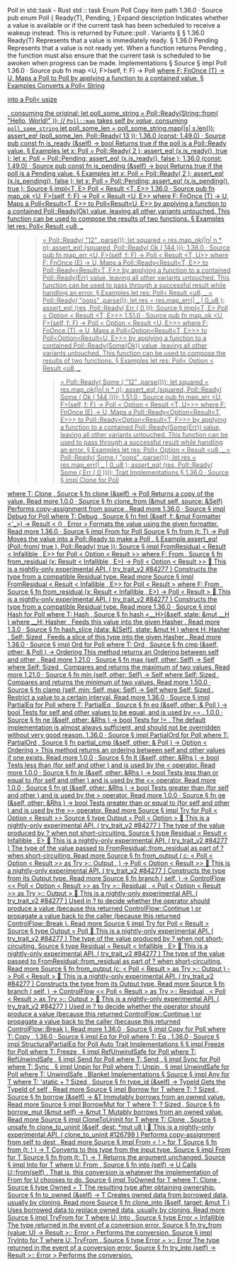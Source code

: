 Poll in std::task - Rust
std
::
task
Enum
Poll
Copy item path
1.36.0
·
Source
pub enum Poll<T> {
    Ready(T),
    Pending,
}
Expand description
Indicates whether a value is available or if the current task has been
scheduled to receive a wakeup instead.
This is returned by
Future::poll
.
Variants
§
§
1.36.0
Ready(T)
Represents that a value is immediately ready.
§
1.36.0
Pending
Represents that a value is not ready yet.
When a function returns
Pending
, the function
must
also
ensure that the current task is scheduled to be awoken when
progress can be made.
Implementations
§
Source
§
impl<T>
Poll
<T>
1.36.0
·
Source
pub fn
map
<U, F>(self, f: F) ->
Poll
<U>
where
    F:
FnOnce
(T) -> U,
Maps a
Poll<T>
to
Poll<U>
by applying a function to a contained value.
§
Examples
Converts a
Poll<
String
>
into a
Poll<
usize
>
, consuming
the original:
let
poll_some_string = Poll::Ready(String::from(
"Hello, World!"
));
// `Poll::map` takes self *by value*, consuming `poll_some_string`
let
poll_some_len = poll_some_string.map(|s| s.len());
assert_eq!
(poll_some_len, Poll::Ready(
13
));
1.36.0 (const: 1.49.0)
·
Source
pub const fn
is_ready
(&self) ->
bool
Returns
true
if the poll is a
Poll::Ready
value.
§
Examples
let
x: Poll<u32> = Poll::Ready(
2
);
assert_eq!
(x.is_ready(),
true
);
let
x: Poll<u32> = Poll::Pending;
assert_eq!
(x.is_ready(),
false
);
1.36.0 (const: 1.49.0)
·
Source
pub const fn
is_pending
(&self) ->
bool
Returns
true
if the poll is a
Pending
value.
§
Examples
let
x: Poll<u32> = Poll::Ready(
2
);
assert_eq!
(x.is_pending(),
false
);
let
x: Poll<u32> = Poll::Pending;
assert_eq!
(x.is_pending(),
true
);
Source
§
impl<T, E>
Poll
<
Result
<T, E>>
1.36.0
·
Source
pub fn
map_ok
<U, F>(self, f: F) ->
Poll
<
Result
<U, E>>
where
    F:
FnOnce
(T) -> U,
Maps a
Poll<Result<T, E>>
to
Poll<Result<U, E>>
by applying a
function to a contained
Poll::Ready(Ok)
value, leaving all other
variants untouched.
This function can be used to compose the results of two functions.
§
Examples
let
res: Poll<
Result
<u8,
_
>> = Poll::Ready(
"12"
.parse());
let
squared = res.map_ok(|n| n * n);
assert_eq!
(squared, Poll::Ready(
Ok
(
144
)));
1.36.0
·
Source
pub fn
map_err
<U, F>(self, f: F) ->
Poll
<
Result
<T, U>>
where
    F:
FnOnce
(E) -> U,
Maps a
Poll::Ready<Result<T, E>>
to
Poll::Ready<Result<T, F>>
by
applying a function to a contained
Poll::Ready(Err)
value, leaving all other
variants untouched.
This function can be used to pass through a successful result while handling
an error.
§
Examples
let
res: Poll<
Result
<u8,
_
>> = Poll::Ready(
"oops"
.parse());
let
res = res.map_err(|
_
|
0_u8
);
assert_eq!
(res, Poll::Ready(
Err
(
0
)));
Source
§
impl<T, E>
Poll
<
Option
<
Result
<T, E>>>
1.51.0
·
Source
pub fn
map_ok
<U, F>(self, f: F) ->
Poll
<
Option
<
Result
<U, E>>>
where
    F:
FnOnce
(T) -> U,
Maps a
Poll<Option<Result<T, E>>>
to
Poll<Option<Result<U, E>>>
by
applying a function to a contained
Poll::Ready(Some(Ok))
value,
leaving all other variants untouched.
This function can be used to compose the results of two functions.
§
Examples
let
res: Poll<
Option
<
Result
<u8,
_
>>> = Poll::Ready(
Some
(
"12"
.parse()));
let
squared = res.map_ok(|n| n * n);
assert_eq!
(squared, Poll::Ready(
Some
(
Ok
(
144
))));
1.51.0
·
Source
pub fn
map_err
<U, F>(self, f: F) ->
Poll
<
Option
<
Result
<T, U>>>
where
    F:
FnOnce
(E) -> U,
Maps a
Poll::Ready<Option<Result<T, E>>>
to
Poll::Ready<Option<Result<T, F>>>
by applying a function to a
contained
Poll::Ready(Some(Err))
value, leaving all other variants
untouched.
This function can be used to pass through a successful result while handling
an error.
§
Examples
let
res: Poll<
Option
<
Result
<u8,
_
>>> = Poll::Ready(
Some
(
"oops"
.parse()));
let
res = res.map_err(|
_
|
0_u8
);
assert_eq!
(res, Poll::Ready(
Some
(
Err
(
0
))));
Trait Implementations
§
1.36.0
·
Source
§
impl<T>
Clone
for
Poll
<T>
where
    T:
Clone
,
Source
§
fn
clone
(&self) ->
Poll
<T>
Returns a copy of the value.
Read more
1.0.0
·
Source
§
fn
clone_from
(&mut self, source: &Self)
Performs copy-assignment from
source
.
Read more
1.36.0
·
Source
§
impl<T>
Debug
for
Poll
<T>
where
    T:
Debug
,
Source
§
fn
fmt
(&self, f: &mut
Formatter
<'_>) ->
Result
<
()
,
Error
>
Formats the value using the given formatter.
Read more
1.36.0
·
Source
§
impl<T>
From
<T> for
Poll
<T>
Source
§
fn
from
(t: T) ->
Poll
<T>
Moves the value into a
Poll::Ready
to make a
Poll<T>
.
§
Example
assert_eq!
(Poll::from(
true
), Poll::Ready(
true
));
Source
§
impl<T, E, F>
FromResidual
<
Result
<
Infallible
, E>> for
Poll
<
Option
<
Result
<T, F>>>
where
    F:
From
<E>,
Source
§
fn
from_residual
(x:
Result
<
Infallible
, E>) ->
Poll
<
Option
<
Result
<T, F>>>
🔬
This is a nightly-only experimental API. (
try_trait_v2
#84277
)
Constructs the type from a compatible
Residual
type.
Read more
Source
§
impl<T, E, F>
FromResidual
<
Result
<
Infallible
, E>> for
Poll
<
Result
<T, F>>
where
    F:
From
<E>,
Source
§
fn
from_residual
(x:
Result
<
Infallible
, E>) ->
Poll
<
Result
<T, F>>
🔬
This is a nightly-only experimental API. (
try_trait_v2
#84277
)
Constructs the type from a compatible
Residual
type.
Read more
1.36.0
·
Source
§
impl<T>
Hash
for
Poll
<T>
where
    T:
Hash
,
Source
§
fn
hash
<__H>(&self, state:
&mut __H
)
where
    __H:
Hasher
,
Feeds this value into the given
Hasher
.
Read more
1.3.0
·
Source
§
fn
hash_slice
<H>(data: &[Self], state:
&mut H
)
where
    H:
Hasher
,
    Self:
Sized
,
Feeds a slice of this type into the given
Hasher
.
Read more
1.36.0
·
Source
§
impl<T>
Ord
for
Poll
<T>
where
    T:
Ord
,
Source
§
fn
cmp
(&self, other: &
Poll
<T>) ->
Ordering
This method returns an
Ordering
between
self
and
other
.
Read more
1.21.0
·
Source
§
fn
max
(self, other: Self) -> Self
where
    Self:
Sized
,
Compares and returns the maximum of two values.
Read more
1.21.0
·
Source
§
fn
min
(self, other: Self) -> Self
where
    Self:
Sized
,
Compares and returns the minimum of two values.
Read more
1.50.0
·
Source
§
fn
clamp
(self, min: Self, max: Self) -> Self
where
    Self:
Sized
,
Restrict a value to a certain interval.
Read more
1.36.0
·
Source
§
impl<T>
PartialEq
for
Poll
<T>
where
    T:
PartialEq
,
Source
§
fn
eq
(&self, other: &
Poll
<T>) ->
bool
Tests for
self
and
other
values to be equal, and is used by
==
.
1.0.0
·
Source
§
fn
ne
(&self, other:
&Rhs
) ->
bool
Tests for
!=
. The default implementation is almost always sufficient,
and should not be overridden without very good reason.
1.36.0
·
Source
§
impl<T>
PartialOrd
for
Poll
<T>
where
    T:
PartialOrd
,
Source
§
fn
partial_cmp
(&self, other: &
Poll
<T>) ->
Option
<
Ordering
>
This method returns an ordering between
self
and
other
values if one exists.
Read more
1.0.0
·
Source
§
fn
lt
(&self, other:
&Rhs
) ->
bool
Tests less than (for
self
and
other
) and is used by the
<
operator.
Read more
1.0.0
·
Source
§
fn
le
(&self, other:
&Rhs
) ->
bool
Tests less than or equal to (for
self
and
other
) and is used by the
<=
operator.
Read more
1.0.0
·
Source
§
fn
gt
(&self, other:
&Rhs
) ->
bool
Tests greater than (for
self
and
other
) and is used by the
>
operator.
Read more
1.0.0
·
Source
§
fn
ge
(&self, other:
&Rhs
) ->
bool
Tests greater than or equal to (for
self
and
other
) and is used by
the
>=
operator.
Read more
Source
§
impl<T, E>
Try
for
Poll
<
Option
<
Result
<T, E>>>
Source
§
type
Output
=
Poll
<
Option
<T>>
🔬
This is a nightly-only experimental API. (
try_trait_v2
#84277
)
The type of the value produced by
?
when
not
short-circuiting.
Source
§
type
Residual
=
Result
<
Infallible
, E>
🔬
This is a nightly-only experimental API. (
try_trait_v2
#84277
)
The type of the value passed to
FromResidual::from_residual
as part of
?
when short-circuiting.
Read more
Source
§
fn
from_output
(
    c: <
Poll
<
Option
<
Result
<T, E>>> as
Try
>::
Output
,
) ->
Poll
<
Option
<
Result
<T, E>>>
🔬
This is a nightly-only experimental API. (
try_trait_v2
#84277
)
Constructs the type from its
Output
type.
Read more
Source
§
fn
branch
(
    self,
) ->
ControlFlow
<<
Poll
<
Option
<
Result
<T, E>>> as
Try
>::
Residual
, <
Poll
<
Option
<
Result
<T, E>>> as
Try
>::
Output
>
🔬
This is a nightly-only experimental API. (
try_trait_v2
#84277
)
Used in
?
to decide whether the operator should produce a value
(because this returned
ControlFlow::Continue
)
or propagate a value back to the caller
(because this returned
ControlFlow::Break
).
Read more
Source
§
impl<T, E>
Try
for
Poll
<
Result
<T, E>>
Source
§
type
Output
=
Poll
<T>
🔬
This is a nightly-only experimental API. (
try_trait_v2
#84277
)
The type of the value produced by
?
when
not
short-circuiting.
Source
§
type
Residual
=
Result
<
Infallible
, E>
🔬
This is a nightly-only experimental API. (
try_trait_v2
#84277
)
The type of the value passed to
FromResidual::from_residual
as part of
?
when short-circuiting.
Read more
Source
§
fn
from_output
(c: <
Poll
<
Result
<T, E>> as
Try
>::
Output
) ->
Poll
<
Result
<T, E>>
🔬
This is a nightly-only experimental API. (
try_trait_v2
#84277
)
Constructs the type from its
Output
type.
Read more
Source
§
fn
branch
(
    self,
) ->
ControlFlow
<<
Poll
<
Result
<T, E>> as
Try
>::
Residual
, <
Poll
<
Result
<T, E>> as
Try
>::
Output
>
🔬
This is a nightly-only experimental API. (
try_trait_v2
#84277
)
Used in
?
to decide whether the operator should produce a value
(because this returned
ControlFlow::Continue
)
or propagate a value back to the caller
(because this returned
ControlFlow::Break
).
Read more
1.36.0
·
Source
§
impl<T>
Copy
for
Poll
<T>
where
    T:
Copy
,
1.36.0
·
Source
§
impl<T>
Eq
for
Poll
<T>
where
    T:
Eq
,
1.36.0
·
Source
§
impl<T>
StructuralPartialEq
for
Poll
<T>
Auto Trait Implementations
§
§
impl<T>
Freeze
for
Poll
<T>
where
    T:
Freeze
,
§
impl<T>
RefUnwindSafe
for
Poll
<T>
where
    T:
RefUnwindSafe
,
§
impl<T>
Send
for
Poll
<T>
where
    T:
Send
,
§
impl<T>
Sync
for
Poll
<T>
where
    T:
Sync
,
§
impl<T>
Unpin
for
Poll
<T>
where
    T:
Unpin
,
§
impl<T>
UnwindSafe
for
Poll
<T>
where
    T:
UnwindSafe
,
Blanket Implementations
§
Source
§
impl<T>
Any
for T
where
    T: 'static + ?
Sized
,
Source
§
fn
type_id
(&self) ->
TypeId
Gets the
TypeId
of
self
.
Read more
Source
§
impl<T>
Borrow
<T> for T
where
    T: ?
Sized
,
Source
§
fn
borrow
(&self) ->
&T
Immutably borrows from an owned value.
Read more
Source
§
impl<T>
BorrowMut
<T> for T
where
    T: ?
Sized
,
Source
§
fn
borrow_mut
(&mut self) ->
&mut T
Mutably borrows from an owned value.
Read more
Source
§
impl<T>
CloneToUninit
for T
where
    T:
Clone
,
Source
§
unsafe fn
clone_to_uninit
(&self, dest:
*mut
u8
)
🔬
This is a nightly-only experimental API. (
clone_to_uninit
#126799
)
Performs copy-assignment from
self
to
dest
.
Read more
Source
§
impl<T>
From
<
!
> for T
Source
§
fn
from
(t:
!
) -> T
Converts to this type from the input type.
Source
§
impl<T>
From
<T> for T
Source
§
fn
from
(t: T) -> T
Returns the argument unchanged.
Source
§
impl<T, U>
Into
<U> for T
where
    U:
From
<T>,
Source
§
fn
into
(self) -> U
Calls
U::from(self)
.
That is, this conversion is whatever the implementation of
From
<T> for U
chooses to do.
Source
§
impl<T>
ToOwned
for T
where
    T:
Clone
,
Source
§
type
Owned
= T
The resulting type after obtaining ownership.
Source
§
fn
to_owned
(&self) -> T
Creates owned data from borrowed data, usually by cloning.
Read more
Source
§
fn
clone_into
(&self, target:
&mut T
)
Uses borrowed data to replace owned data, usually by cloning.
Read more
Source
§
impl<T, U>
TryFrom
<U> for T
where
    U:
Into
<T>,
Source
§
type
Error
=
Infallible
The type returned in the event of a conversion error.
Source
§
fn
try_from
(value: U) ->
Result
<T, <T as
TryFrom
<U>>::
Error
>
Performs the conversion.
Source
§
impl<T, U>
TryInto
<U> for T
where
    U:
TryFrom
<T>,
Source
§
type
Error
= <U as
TryFrom
<T>>::
Error
The type returned in the event of a conversion error.
Source
§
fn
try_into
(self) ->
Result
<U, <U as
TryFrom
<T>>::
Error
>
Performs the conversion.
